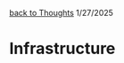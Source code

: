 [back to Thoughts](https://github.com/Marking-Time/Thoughts/tree/main)
1/27/2025
# Infrastructure


